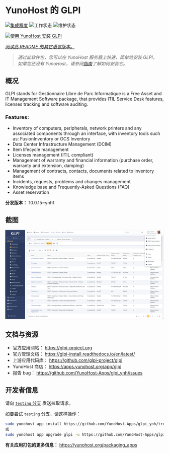 <!--
注意：此 README 由 <https://github.com/YunoHost/apps/tree/master/tools/readme_generator> 自动生成
请勿手动编辑。
-->

# YunoHost 的 GLPI

[![集成程度](https://dash.yunohost.org/integration/glpi.svg)](https://dash.yunohost.org/appci/app/glpi) ![工作状态](https://ci-apps.yunohost.org/ci/badges/glpi.status.svg) ![维护状态](https://ci-apps.yunohost.org/ci/badges/glpi.maintain.svg)

[![使用 YunoHost 安装 GLPI](https://install-app.yunohost.org/install-with-yunohost.svg)](https://install-app.yunohost.org/?app=glpi)

*[阅读此 README 的其它语言版本。](./ALL_README.md)*

> *通过此软件包，您可以在 YunoHost 服务器上快速、简单地安装 GLPI。*  
> *如果您还没有 YunoHost，请参阅[指南](https://yunohost.org/install)了解如何安装它。*

## 概况

GLPI stands for Gestionnaire Libre de Parc Informatique is a Free Asset and IT Management Software package, that provides ITIL Service Desk features, licenses tracking and software auditing.

### Features:

- Inventory of computers, peripherals, network printers and any associated components through an interface, with inventory tools such as: FusionInventory or OCS Inventory
- Data Center Infrastructure Management (DCIM)
- Item lifecycle management
- Licenses management (ITIL compliant)
- Management of warranty and financial information (purchase order, warranty and extension, damping)
- Management of contracts, contacts, documents related to inventory items
- Incidents, requests, problems and changes management
- Knowledge base and Frequently-Asked Questions (FAQ)
- Asset reservation


**分发版本：** 10.0.15~ynh1

## 截图

![GLPI 的截图](./doc/screenshots/screenshot.png)

## 文档与资源

- 官方应用网站： <https://glpi-project.org>
- 官方管理文档： <https://glpi-install.readthedocs.io/en/latest/>
- 上游应用代码库： <https://github.com/glpi-project/glpi>
- YunoHost 商店： <https://apps.yunohost.org/app/glpi>
- 报告 bug： <https://github.com/YunoHost-Apps/glpi_ynh/issues>

## 开发者信息

请向 [`testing` 分支](https://github.com/YunoHost-Apps/glpi_ynh/tree/testing) 发送拉取请求。

如要尝试 `testing` 分支，请这样操作：

```bash
sudo yunohost app install https://github.com/YunoHost-Apps/glpi_ynh/tree/testing --debug
或
sudo yunohost app upgrade glpi -u https://github.com/YunoHost-Apps/glpi_ynh/tree/testing --debug
```

**有关应用打包的更多信息：** <https://yunohost.org/packaging_apps>
